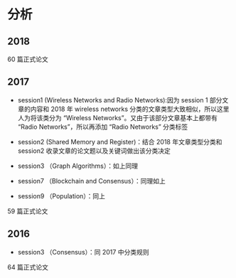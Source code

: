 # 分析

## 2018

60 篇正式论文

## 2017

- session1 (Wireless Networks and Radio Networks):因为 session 1 部分文章的内容和 2018 年 wireless networks 分类的文章类型大致相似，所以这里人为将该类分为 “Wireless Networks”。又由于该部分文章基本上都带有 “Radio Networks”，所以再添加 “Radio Networks” 分类标签

- session2 (Shared Memory and Register)：结合 2018 年文章类型分类和 session2 收录文章的论文题以及关键词做出该分类决定

- session3 （Graph Algorithms）：如上同理

- session7 （Blockchain and Consensus）：同理如上

- session9 （Population）：同上

59 篇正式论文

## 2016

- session3 （Consensus）：同 2017 中分类规则

64 篇正式论文
